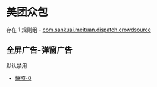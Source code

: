 # 美团众包

存在 1 规则组 - [com.sankuai.meituan.dispatch.crowdsource](/src/apps/com.sankuai.meituan.dispatch.crowdsource.ts)

## 全屏广告-弹窗广告

默认禁用

- [快照-0](https://i.gkd.li/import/13694935)
